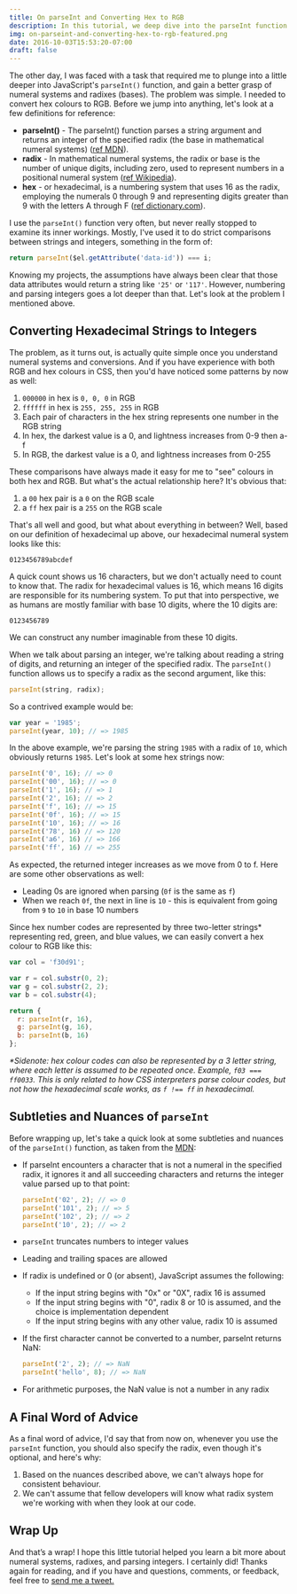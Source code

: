 ```yaml
---
title: On parseInt and Converting Hex to RGB
description: In this tutorial, we deep dive into the parseInt function and attack a common problem - converting hex colours to RGB.
img: on-parseint-and-converting-hex-to-rgb-featured.png
date: 2016-10-03T15:53:20-07:00
draft: false
---
```


The other day, I was faced with a task that required me to plunge into a little deeper into JavaScript's `parseInt()` function, and gain a better grasp of numeral systems and radixes (bases). The problem was simple. I needed to convert hex colours to RGB. Before we jump into anything, let's look at a few definitions for reference:

* **parseInt()** - The parseInt() function parses a string argument and returns an integer of the specified radix (the base in mathematical numeral systems) ([ref MDN](https://developer.mozilla.org/en/docs/Web/JavaScript/Reference/Global_Objects/parseInt)).
* **radix** - In mathematical numeral systems, the radix or base is the number of unique digits, including zero, used to represent numbers in a positional numeral system ([ref Wikipedia](https://en.wikipedia.org/wiki/Radix)).
* **hex** - or hexadecimal, is a numbering system that uses 16 as the radix, employing the numerals 0 through 9 and representing digits greater than 9 with the letters A through F ([ref dictionary.com](http://www.dictionary.com/browse/hexadecimal)).

I use the `parseInt()` function very often, but never really stopped to examine its inner workings. Mostly, I've used it to do strict comparisons between strings and integers, something in the form of:

```javascript
return parseInt($el.getAttribute('data-id')) === i;
```

Knowing my projects, the assumptions have always been clear that those data attributes would return a string like `'25'` or `'117'`. However, numbering and parsing integers goes a lot deeper than that. Let's look at the problem I mentioned above.

## Converting Hexadecimal Strings to Integers

The problem, as it turns out, is actually quite simple once you understand numeral systems and conversions. And if you have experience with both RGB and hex colours in CSS, then you'd have noticed some patterns by now as well:

1. `000000` in hex is `0, 0, 0` in RGB
2. `ffffff` in hex is `255, 255, 255` in RGB
3. Each pair of characters in the hex string represents one number in the RGB string
4. In hex, the darkest value is a 0, and lightness increases from 0-9 then a-f
5. In RGB, the darkest value is a 0, and lightness increases from 0-255

These comparisons have always made it easy for me to "see" colours in both hex and RGB. But what's the actual relationship here? It's obvious that:

1. a `00` hex pair is a `0` on the RGB scale
2. a `ff` hex pair is a `255` on the RGB scale

That's all well and good, but what about everything in between? Well, based on our definition of hexadecimal up above, our hexadecimal numeral system looks like this:

```
0123456789abcdef
```

A quick count shows us 16 characters, but we don't actually need to count to know that. The radix for hexadecimal values is 16, which means 16 digits are responsible for its numbering system. To put that into perspective, we as humans are mostly familiar with base 10 digits, where the 10 digits are:

```
0123456789
```

We can construct any number imaginable from these 10 digits.

When we talk about parsing an integer, we're talking about reading a string of digits, and returning an integer of the specified radix. The `parseInt()` function allows us to specify a radix as the second argument, like this:

```javascript
parseInt(string, radix);
```

So a contrived example would be:

```javascript
var year = '1985';
parseInt(year, 10); // => 1985
```

In the above example, we're parsing the string `1985` with a radix of `10`, which obviously returns `1985`. Let's look at some hex strings now:

```javascript
parseInt('0', 16); // => 0
parseInt('00', 16); // => 0
parseInt('1', 16); // => 1
parseInt('2', 16); // => 2
parseInt('f', 16); // => 15
parseInt('0f', 16); // => 15
parseInt('10', 16); // => 16
parseInt('78', 16) // => 120
parseInt('a6', 16) // => 166
parseInt('ff', 16) // => 255
```

As expected, the returned integer increases as we move from 0 to f. Here are some other observations as well:

* Leading 0s are ignored when parsing (`0f` is the same as `f`)
* When we reach `0f`, the next in line is `10` - this is equivalent from going from `9` to `10` in base 10 numbers

Since hex number codes are represented by three two-letter strings* representing red, green, and blue values, we can easily convert a hex colour to RGB like this:

```javascript
var col = 'f30d91';

var r = col.substr(0, 2);
var g = col.substr(2, 2);
var b = col.substr(4);

return {
  r: parseInt(r, 16),
  g: parseInt(g, 16),
  b: parseInt(b, 16)
};
```

*\*Sidenote: hex colour codes can also be represented by a 3 letter string, where each letter is assumed to be repeated once. Example, `f03 === ff0033`. This is only related to how CSS interpreters parse colour codes, but not how the hexadecimal scale works, as `f !== ff` in hexadecimal.*

## Subtleties and Nuances of `parseInt`

Before wrapping up, let's take a quick look at some subtleties and nuances of the `parseInt()` function, as taken from the [MDN](https://developer.mozilla.org/en/docs/Web/JavaScript/Reference/Global_Objects/parseInt):

* If parseInt encounters a character that is not a numeral in the specified radix, it ignores it and all succeeding characters and returns the integer value parsed up to that point:

  ```javascript
  parseInt('02', 2); // => 0
  parseInt('101', 2); // => 5
  parseInt('102', 2); // => 2
  parseInt('10', 2); // => 2
  ```

* `parseInt` truncates numbers to integer values
* Leading and trailing spaces are allowed
* If radix is undefined or 0 (or absent), JavaScript assumes the following:
    * If the input string begins with "0x" or "0X", radix 16 is assumed
    * If the input string begins with "0", radix 8 or 10 is assumed, and the choice is implementation dependent
    * If the input string begins with any other value, radix 10 is assumed
* If the first character cannot be converted to a number, parseInt returns NaN:

  ```javascript
  parseInt('2', 2); // => NaN
  parseInt('hello', 8); // => NaN
  ```
* For arithmetic purposes, the NaN value is not a number in any radix

## A Final Word of Advice

As a final word of advice, I'd say that from now on, whenever you use the `parseInt` function, you should also specify the radix, even though it's optional, and here's why:

1. Based on the nuances described above, we can't always hope for consistent behaviour.
2. We can't assume that fellow developers will know what radix system we're working with when they look at our code.

## Wrap Up

And that’s a wrap! I hope this little tutorial helped you learn a bit more about numeral systems, radixes, and parsing integers. I certainly did! Thanks again for reading, and if you have and questions, comments, or feedback, feel free to <a href="http://twitter.com/home?status=@nicksalloum_ I got a question for you!" target="_blank">send me a tweet.</a>
